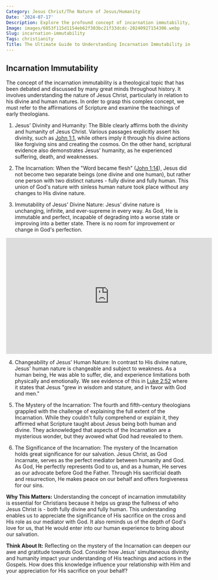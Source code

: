 ```yaml
---
Category: Jesus Christ/The Nature of Jesus/Humanity
Date: '2024-07-17'
Description: Explore the profound concept of incarnation immutability, delving into its significance and implications within theological discourse. Understand the unchanging nature of incarnation and its impact on religious beliefs.
Image: images/6053f115d1154eb62f303bc21f33dcdc-20240927154306.webp
Slug: incarnation-immutability
Tags: christianity
Title: The Ultimate Guide to Understanding Incarnation Immutability in Christian Doctrine
---
```


## Incarnation Immutability

The concept of the incarnation immutability is a theological topic that has been debated and discussed by many great minds throughout history. It involves understanding the nature of Jesus Christ, particularly in relation to his divine and human natures. In order to grasp this complex concept, we must refer to the affirmations of Scripture and examine the teachings of early theologians.

1. Jesus' Divinity and Humanity:
The Bible clearly affirms both the divinity and humanity of Jesus Christ. Various passages explicitly assert his divinity, such as [John 1:1](https://www.bibleref.com/John/1/John-1-1.html), while others imply it through his divine actions like forgiving sins and creating the cosmos. On the other hand, scriptural evidence also demonstrates Jesus' humanity, as he experienced suffering, death, and weaknesses.

2. The Incarnation:
When the "Word became flesh" ([John 1:14](https://www.bibleref.com/John/1/John-1-14.html)), Jesus did not become two separate beings (one divine and one human), but rather one person with two distinct natures - fully divine and fully human. This union of God's nature with sinless human nature took place without any changes to His divine nature.

3. Immutability of Jesus' Divine Nature:
Jesus' divine nature is unchanging, infinite, and ever-supreme in every way. As God, He is immutable and perfect, incapable of degrading into a worse state or improving into a better state. There is no room for improvement or change in God's perfection.


<iframe width="560" height="315" src="https://www.youtube.com/embed/aBwex8Ul1mk" frameborder="0" allow="autoplay; encrypted-media" allowfullscreen></iframe>


4. Changeability of Jesus' Human Nature:
In contrast to His divine nature, Jesus' human nature is changeable and subject to weakness. As a human being, He was able to suffer, die, and experience limitations both physically and emotionally. We see evidence of this in [Luke 2:52](https://www.bibleref.com/Luke/2/Luke-2-52.html) where it states that Jesus "grew in wisdom and stature, and in favor with God and men."

5. The Mystery of the Incarnation:
The fourth and fifth-century theologians grappled with the challenge of explaining the full extent of the Incarnation. While they couldn't fully comprehend or explain it, they affirmed what Scripture taught about Jesus being both human and divine. They acknowledged that aspects of the Incarnation are a mysterious wonder, but they avowed what God had revealed to them.

6. The Significance of the Incarnation:
The mystery of the Incarnation holds great significance for our salvation. Jesus Christ, as God incarnate, serves as the perfect mediator between humanity and God. As God, He perfectly represents God to us, and as a human, He serves as our advocate before God the Father. Through His sacrificial death and resurrection, He makes peace on our behalf and offers forgiveness for our sins.

**Why This Matters:**
Understanding the concept of incarnation immutability is essential for Christians because it helps us grasp the fullness of who Jesus Christ is - both fully divine and fully human. This understanding enables us to appreciate the significance of His sacrifice on the cross and His role as our mediator with God. It also reminds us of the depth of God's love for us, that He would enter into our human experience to bring about our salvation.

**Think About It:**
Reflecting on the mystery of the Incarnation can deepen our awe and gratitude towards God. Consider how Jesus' simultaneous divinity and humanity impact your understanding of His teachings and actions in the Gospels. How does this knowledge influence your relationship with Him and your appreciation for His sacrifice on your behalf?